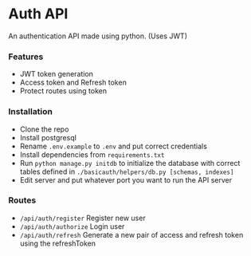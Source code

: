 # Auth API
An authentication API made using python. (Uses JWT)

### Features
- JWT token generation
- Access token and Refresh token
- Protect routes using token

### Installation
- Clone the repo
- Install postgresql
- Rename `.env.example` to `.env` and put correct credentials
- Install dependencies from `requirements.txt`
- Run `python manage.py initdb` to initialize the database with correct tables defined in `./basicauth/helpers/db.py [schemas, indexes]`
- Edit server and put whatever port you want to run the API server

### Routes
- `/api/auth/register` Register new user
- `/api/auth/authorize` Login user
- `/api/auth/refresh` Generate a new pair of access and refresh token using the refreshToken

